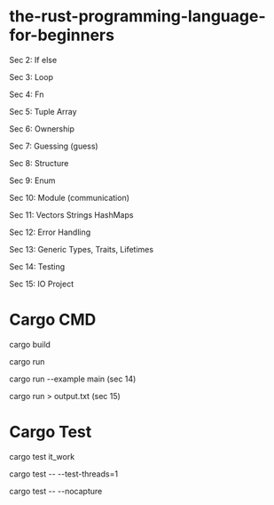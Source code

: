 # the-rust-programming-language-for-beginners

Sec 2: If else

Sec 3: Loop

Sec 4: Fn

Sec 5: Tuple Array

Sec 6: Ownership

Sec 7: Guessing (guess)

Sec 8: Structure

Sec 9: Enum

Sec 10: Module (communication)

Sec 11: Vectors Strings HashMaps

Sec 12: Error Handling

Sec 13: Generic Types, Traits, Lifetimes

Sec 14: Testing

Sec 15: IO Project

# Cargo CMD

cargo build

cargo run

cargo run --example main (sec 14)

cargo run > output.txt (sec 15)

# Cargo Test

cargo test it_work

cargo test -- --test-threads=1

cargo test -- --nocapture
